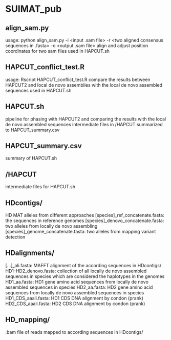 # SUIMAT_pub

## align_sam.py
usage: python align_sam.py -i <input .sam file> -r <two aligned consensus sequences in .fasta> -o <output .sam file>
align and adjust position coordinates for two sam files
used in HAPCUT.sh
 
## HAPCUT_conflict_test.R
usage: Rscript HAPCUT_conflict_test.R
compare the results between HAPCUT2 and local de novo assemblies with the local de novo assembled sequences
used in HAPCUT.sh
 
## HAPCUT.sh
pipeline for phasing with HAPCUT2 and comparing the results with the local de novo assembled sequences
intermediate files in /HAPCUT
summarized to HAPCUT_summary.csv

## HAPCUT_summary.csv
summary of HAPCUT.sh

## /HAPCUT
intermediate files for HAPCUT.sh

## HDcontigs/
HD MAT alleles from different approaches
[species]_ref_concatenate.fasta: the sequences in reference genomes
[species]_denovo_concatenate.fasta: two alleles from locally de novo assembling
[species]_genome_concatenate.fasta: two alleles from mapping variant detection

## HDalignments/
[...]_ali.fasta: MAFFT alignment of the according sequences in HDcontigs/
HD1-HD2_denovo.fasta: collection of all locally de novo assembled sequences in species which are considered the haplotypes in the genomes 
HD1_aa.fasta: HD1 gene amino acid sequences from locally de novo assembled sequences in species
HD2_aa.fasta: HD2 gene amino acid sequences from locally de novo assembled sequences in species
HD1_CDS_aaali.fasta: HD1 CDS DNA alignment by condon (prank)
HD2_CDS_aaali.fasta: HD2 CDS DNA alignment by condon (prank)

## HD_mapping/
.bam file of reads mapped to according sequences in HDcontigs/


 
